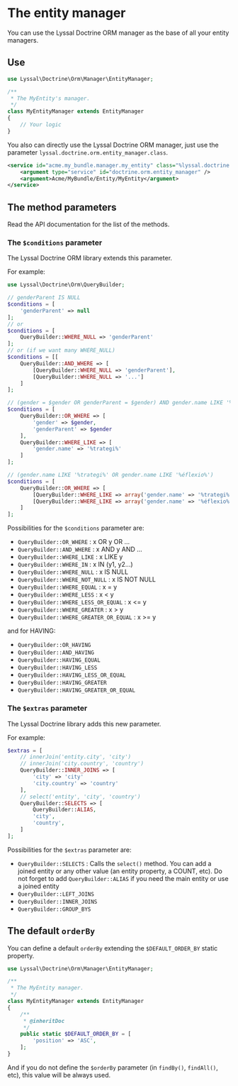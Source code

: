 # The entity manager

You can use the Lyssal Doctrine ORM manager as the base of all your entity managers.


## Use

```php
use Lyssal\Doctrine\Orm\Manager\EntityManager;

/**
 * The MyEntity's manager.
 */
class MyEntityManager extends EntityManager
{
    // Your logic
}
```

You also can directly use the Lyssal Doctrine ORM manager, just use the parameter `lyssal.doctrine.orm.entity_manager.class`.

```xml
<service id="acme.my_bundle.manager.my_entity" class="%lyssal.doctrine.orm.entity_manager.class%">
    <argument type="service" id="doctrine.orm.entity_manager" />
    <argument>Acme/MyBundle/Entity/MyEntity</argument>
</service>
```


## The method parameters

Read the API documentation for the list of the methods.

### The `$conditions` parameter

The Lyssal Doctrine ORM library extends this parameter.

For example:

```php
use Lyssal\Doctrine\Orm\QueryBuilder;

// genderParent IS NULL
$conditions = [
    'genderParent' => null
];
// or
$conditions = [
    QueryBuilder::WHERE_NULL => 'genderParent'
];
// or (if we want many WHERE_NULL)
$conditions = [[
    QueryBuilder::AND_WHERE => [
        [QueryBuilder::WHERE_NULL => 'genderParent'],
        [QueryBuilder::WHERE_NULL => '...']
    ]
];

// (gender = $gender OR genderParent = $gender) AND gender.name LIKE '%trategi%'
$conditions = [
    QueryBuilder::OR_WHERE => [
        'gender' => $gender,
        'genderParent' => $gender
    ],
    QueryBuilder::WHERE_LIKE => [
        'gender.name' => '%trategi%'
    ]
];

// (gender.name LIKE '%trategi%' OR gender.name LIKE '%éflexio%')
$conditions = [
    QueryBuilder::OR_WHERE => [
        [QueryBuilder::WHERE_LIKE => array('gender.name' => '%trategi%')],
        [QueryBuilder::WHERE_LIKE => array('gender.name' => '%éflexio%')]
    ]
];
```

Possibilities for the `$conditions` parameter are:

* `QueryBuilder::OR_WHERE` : x OR y OR ...
* `QueryBuilder::AND_WHERE` : x AND y AND ...
* `QueryBuilder::WHERE_LIKE` : x LIKE y
* `QueryBuilder::WHERE_IN` : x IN (y1, y2...)
* `QueryBuilder::WHERE_NULL` : x IS NULL
* `QueryBuilder::WHERE_NOT_NULL` : x IS NOT NULL
* `QueryBuilder::WHERE_EQUAL` : x = y
* `QueryBuilder::WHERE_LESS` : x < y
* `QueryBuilder::WHERE_LESS_OR_EQUAL` : x <= y
* `QueryBuilder::WHERE_GREATER` : x > y
* `QueryBuilder::WHERE_GREATER_OR_EQUAL` : x >= y

and for HAVING:

* `QueryBuilder::OR_HAVING`
* `QueryBuilder::AND_HAVING`
* `QueryBuilder::HAVING_EQUAL`
* `QueryBuilder::HAVING_LESS`
* `QueryBuilder::HAVING_LESS_OR_EQUAL`
* `QueryBuilder::HAVING_GREATER`
* `QueryBuilder::HAVING_GREATER_OR_EQUAL`


### The `$extras` parameter

The Lyssal Doctrine library adds this new parameter.

For example:

```php
$extras = [
    // innerJoin('entity.city', 'city')
    // innerJoin('city.country', 'country')
    QueryBuilder::INNER_JOINS => [
        'city' => 'city'
        'city.country' => 'country'
    ],
    // select('entity', 'city', 'country')
    QueryBuilder::SELECTS => [
        QueryBuilder::ALIAS,
        'city',
        'country',
    ]
];
```

Possibilities for the `$extras` parameter are:

* `QueryBuilder::SELECTS` : Calls the `select()` method. You can add a joined entity or any other value (an entity property, a COUNT, etc). Do not forget to add `QueryBuilder::ALIAS` if you need the main entity or use a joined entity
* `QueryBuilder::LEFT_JOINS`
* `QueryBuilder::INNER_JOINS`
* `QueryBuilder::GROUP_BYS`



## The default `orderBy`

You can define a default `orderBy` extending the `$DEFAULT_ORDER_BY` static property.

```php
use Lyssal\Doctrine\Orm\Manager\EntityManager;

/**
 * The MyEntity manager.
 */
class MyEntityManager extends EntityManager
{
    /**
     * @inheritDoc
     */
    public static $DEFAULT_ORDER_BY = [
        'position' => 'ASC',
    ];
}
```

And if you do not define the `$orderBy` parameter (in `findBy()`, `findAll()`, etc), this value will be always used.
